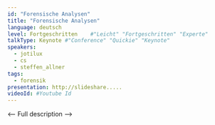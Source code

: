```yaml
---
id: "Forensische Analysen"
title: "Forensische Analysen"
language: deutsch
level: Fortgeschritten    #"Leicht" "Fortgeschritten" "Experte"
talkType: Keynote #"Conference" "Quickie" "Keynote"
speakers:
  - jotilux
  - cs
  - steffen_allner
tags:
  - forensik
presentation: http://slideshare.....
videoId: #Youtube Id
---
```


<-- Full description -->